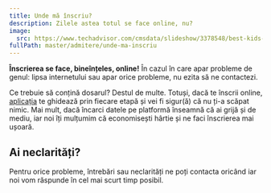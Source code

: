 ```yaml
---
title: Unde mă înscriu?
description: Zilele astea totul se face online, nu?
image:
  src: https://www.techadvisor.com/cmsdata/slideshow/3378548/best-kids-tablets_thumb1200_4-3.jpg
fullPath: master/admitere/unde-ma-inscriu
---
```

**Înscrierea se face, bineînțeles, online!** În cazul în care apar probleme de genul: lipsa internetului sau apar orice probleme, nu ezita să ne contactezi.

Ce trebuie să conțină dosarul? Destul de multe. Totuși, dacă te înscrii online, [aplicația](https://enroll.upt.ro/master/) te ghidează prin fiecare etapă și vei fi sigur(ă) că nu ți-a scăpat nimic. Mai mult, dacă încarci datele pe platformă înseamnă că ai grijă și de mediu, iar noi îți mulțumim că economisești hârtie și ne faci înscrierea mai ușoară.

<Attachment label="Documentele necesare" internal="master/admitere/documente-necesare22"></Attachment>

<Block color="yellow">

## Ai neclarități?

Pentru orice probleme, întrebări sau neclarități ne poți contacta oricând iar noi vom răspunde în cel mai scurt timp posibil.

<Attachment label="admitere.ac@upt.ro" external="mailto:admitere.ac@upt.ro"></Attachment>

<Attachment label="Facebook" external="https://facebook.com/ac.upt.ro"></Attachment>

</Block>